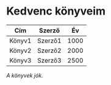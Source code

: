 # Kedvenc könyveim

| Cím    | Szerző  | Év   |
|--------|---------|------|
| Könyv1 | Szerző1 | 1000 |
| Könyv2 | Szerző2 | 2000 |
| Könyv3 | Szerző3 | 2500 |

*A könyvek jók.*